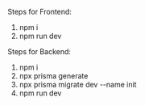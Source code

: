 Steps for Frontend:

1. npm i
2. npm run dev

Steps for Backend:

1. npm i 
2. npx prisma generate
3. npx prisma migrate dev --name init
4. npm run dev